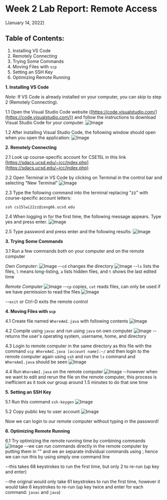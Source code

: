 # Week 2 Lab Report: Remote Access
[January 14, 2022]

## Table of Contents:
1. Installing VS Code
2. Remotely Connecting
3. Trying Some Commands
4. Moving Files with `scp`
5. Setting an SSH Key
6. Optimizing Remote Running

**1. Installing VS Code**

*Note*: If VS Code is already installed on your computer, you can skip to step 2 (Remotely Connecting).

1.1 Open the Visual Studio Code website ([https://code.visualstudio.com/](https://code.visualstudio.com/)) and follow the instructions to download Visual Studio Code for your computer.
![Image](Images/vscode.png)

1.2 After installing Visual Studio Code, the following window should open when you open the application:
![Image](Images/vscodeOpen.png)

**2. Remotely Connecting**

2.1 Look up course-specific account for CSE15L in this link [https://sdacs.ucsd.edu/~icc/index.php](https://sdacs.ucsd.edu/~icc/index.php)

2.2 Open Terminal in VS Code by clicking on Terminal in the control bar and selecting "New Terminal"
![Image](Images/vscodeNewTerminal.png)

2.3 Type the following command into the terminal replacing "zz" with  course-specific account letters:

`ssh cs15lwi22zz@ieng66.ucsd.edu`

2.4 When logging in for the first time, the following message appears. Type yes and press enter.
![Image](Images/firstLogin.png)

2.5 Type password and press enter and the following results:
![Image](Images/loginResults.png)

**3. Trying Some Commands**

3.1 Run a few commands both on your computer and on the remote computer

*Own Computer*:
![Image](Images/cdCommands.png)
--`cd` changes the directory
![Image](Images/lsCommands.png)
--`ls` lists the files, `l` means long-listing, `a` lists hidden files, and `t` shows the last edited time

*Remote Computer*
![Image](Images/remoteComputerCommands.png)
--`cp` copies, `cat` reads files, can only be used if we have permission to read the files
![Image](Images/exitCommand.png)

--`exit` or Ctrl-D exits the remote control

**4. Moving Files with `scp`**

4.1 Create file named `WhereAmI.java` with following contents
![Image](Images/WhereAmIFile.png)

4.2 Compile using `javac` and run using `java` on own computer
![Image](Images/WhereAmIOwnComputer.png)
--returns the user's operating system, username, home, and directory

4.3 Login to remote computer in the same directory as this file with the command `scp WhereAmI.java [account name]:~/` and then login to the remote computer again using `ssh` and run the `ls` command and `WhereAmI.java` should be seen
![Image](Images/WhereAmIRemote.png)

4.4 Run `WhereAmI.java` on the remote computer
![Image](Images/WhereAmIRemoteRun.png)
--however when we want to edit and rerun the file on the remote computer, this process is inefficient as it took our group around 1.5 minutes to do that one time

**5. Setting an SSH Key**

5.1 Run this command `ssh-keygen`
![Image](Images/sshKeygen.png)

5.2 Copy public key to user account
![Image](Images/sshKeygenCopy.png)

Now we can login to our remote computer without typing in the password!

**6. Optimizing Remote Running**

6.1 Try optimizing the remote running time by combining commands
![Image](Images/optimizingRemoteRunning.png)
--we can run commands directly in the remote computer by putting them in "" and we an separate individual commands using ; hence we can run this by using simply one command line

--this takes 68 keystrokes to run the first time, but only 2 to re-run (up key and enter)

--the original would only take 61 keystrokes to run the first time, however it would take 6 keystrokes to re-run (up key twice and enter for each command: `javac` and `java`)